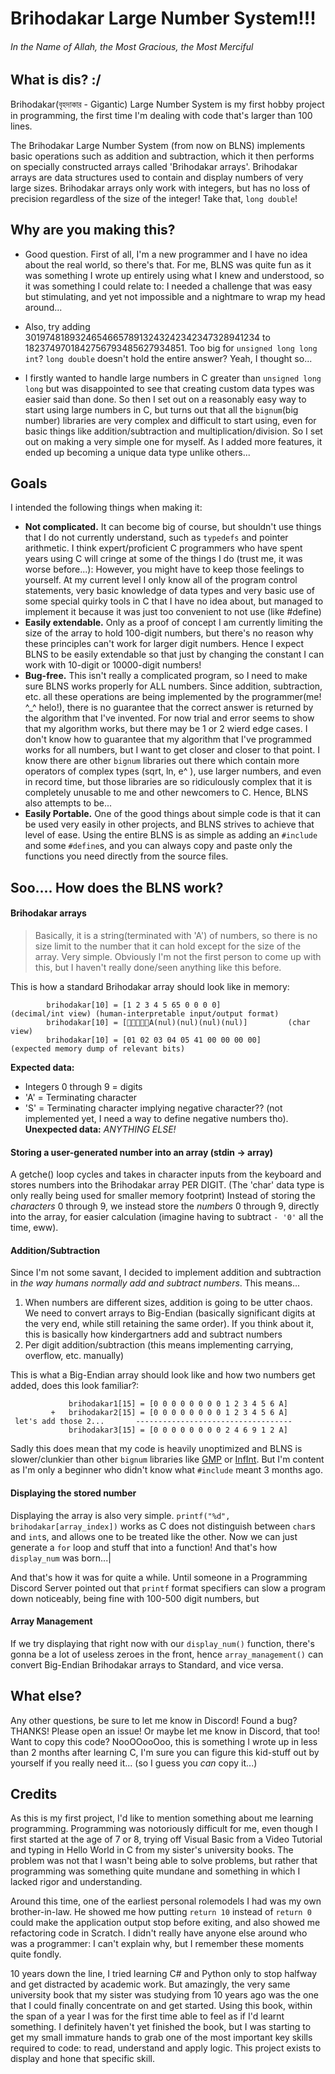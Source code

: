 # Brihodakar Large Number System!!!
###### In the Name of Allah, the Most Gracious, the Most Merciful
## What is dis? :/
Brihodakar(বৃহদাকার - Gigantic) Large Number System is my first hobby project in programming, the first time I'm dealing with code that's larger than 100 lines. 

The Brihodakar Large Number System (from now on BLNS) implements basic operations such as addition and subtraction, which it then performs on specially constructed arrays called 'Brihodakar arrays'. Brihodakar arrays are data structures used to contain and display numbers of very large sizes. Brihodakar arrays only work with integers, but has no loss of precision regardless of the size of the integer! Take that, `long double`!

## Why are you making this?
- Good question. First of all, I'm a new programmer and I have no idea about the real world, so there's that. For me, BLNS was quite fun as it was something I wrote up entirely using what I knew and understood, so it was something I could relate to: I needed a challenge that was easy but stimulating, and yet not impossible and a nightmare to wrap my head around...

- Also, try adding 301974818932465466578913243242342347328941234 to 1823749701842756793485627934851. Too big for `unsigned long long int`? `long double` doesn't hold the entire answer? Yeah, I thought so...

- I firstly wanted to handle large numbers in C greater than `unsigned long long` but was disappointed to see that creating custom data types was easier said than done. So then I set out on a reasonably easy way to start using large numbers in C, but turns out that all the `bignum`(big number) libraries are very complex and difficult to start using, even for basic things like addition/subtraction and multiplication/division. So I set out on making a very simple one for myself. As I added more features, it ended up becoming a unique data type unlike others...

## Goals
I intended the following things when making it:
* **Not complicated.** It can become big of course, but shouldn't use things that I do not currently understand, such as `typedefs` and pointer arithmetic. I think expert/proficient C programmers who have spent years using C will cringe at some of the things I do (trust me, it was worse before...): However, you might have to keep those feelings to yourself. At my current level I only know all of the program control statements, very basic knowledge of data types and very basic use of some special quirky tools in C that I have no idea about, but managed to implement it because it was just too convenient to not use (like #define)
* **Easily extendable.** Only as a proof of concept I am currently limiting the size of the array to hold 100-digit numbers, but there's no reason why these principles can't work for larger digit numbers. Hence I expect BLNS to be easily extendable so that just by changing the constant I can work with 10-digit or 10000-digit numbers!
* **Bug-free.** This isn't really a complicated program, so I need to make sure BLNS works properly for ALL numbers. Since addition, subtraction, etc. all these operations are being implemented by the programmer(me! ^\_^ helo!), there is no guarantee that the correct answer is returned by the algorithm that I've invented. For now trial and error seems to show that my algorithm works, but there may be 1 or 2 wierd edge cases. I don't know how to guarantee that my algorithm that I've programmed works for all numbers, but I want to get closer and closer to that point.
I know there are other `bignum` libraries out there which contain more operators of complex types (sqrt, ln, e^ ), use larger numbers, and even in record time, but those libraries are so ridiculously complex that it is completely unusable to me and other newcomers to C. Hence, BLNS also attempts to be...
* **Easily Portable.** One of the good things about simple code is that it can be used very easily in other projects, and BLNS strives to achieve that level of ease. Using the entire BLNS is as simple as adding an `#include` and some `#define`s, and you can always copy and paste only the functions you need directly from the source files. 

## Soo.... How does the BLNS work?

#### Brihodakar arrays
> Basically, it is a string(terminated with 'A') of numbers, so there is no size limit to the number that it can hold except for the size of the array.
Very simple. Obviously I'm not the first person to come up with this, but I haven't really done/seen anything like this before. 

This is how a standard Brihodakar array should look like in memory:

            brihodakar[10] = [1 2 3 4 5 65 0 0 0 0]               (decimal/int view) (human-interpretable input/output format)
            brihodakar[10] = [A(nul)(nul)(nul)(nul)]         (char view)
            brihodakar[10] = [01 02 03 04 05 41 00 00 00 00]      (expected memory dump of relevant bits)

**Expected data:**  
* Integers 0 through 9 = digits
* 'A' = Terminating character
* 'S' = Terminating character implying negative character?? (not implemented yet, I need a way to define negative numbers tho).
**Unexpected data:** *ANYTHING ELSE!*

#### Storing a user-generated number into an array (stdin -> array)
A getche() loop cycles and takes in character inputs from the keyboard and stores numbers into the Brihodakar array PER DIGIT. (The 'char' data type is only really being used for smaller memory footprint)
Instead of storing the *characters* 0 through 9, we instead store the *numbers* 0 through 9, directly into the array, for easier calculation (imagine having to subtract `- '0'` all the time, eww).

#### Addition/Subtraction
Since I'm not some savant, I decided to implement addition and subtraction in *the way humans normally add and subtract numbers*. This means...
 1) When numbers are different sizes, addition is going to be utter chaos. We need to convert arrays to Big-Endian (basically significant digits at the very end, while still retaining the same order). If you think about it, this is basically how kindergartners add and subtract numbers
 2) Per digit addition/subtraction (this means implementing carrying, overflow, etc. manually)

This is what a Big-Endian array should look like and how two numbers get added, does this look familiar?:
```
             brihodakar1[15] = [0 0 0 0 0 0 0 0 1 2 3 4 5 6 A]
         +   brihodakar2[15] = [0 0 0 0 0 0 0 0 1 2 3 4 5 6 A]
 let's add those 2...       -----------------------------------
             brihodakar3[15] = [0 0 0 0 0 0 0 0 2 4 6 9 1 2 A]
```
Sadly this does mean that my code is heavily unoptimized and BLNS is slower/clunkier than other `bignum` libraries like [GMP](https://gmplib.org/) or [InfInt](https://sercantutar.github.io/infint/). But I'm content as I'm only a beginner who didn't know what `#include` meant 3 months ago.

#### Displaying the stored number
Displaying the array is also very simple. `printf("%d", brihodakar[array_index])` works as C does not distinguish between `char`s and `int`s, and allows one to be treated like the other. Now we can just generate a `for` loop and stuff that into a function! And that's how `display_num` was born...|

And that's how it was for quite a while. Until someone in a Programming Discord Server pointed out that `printf` format specifiers can slow a program down noticeably, being fine with 100-500 digit numbers, but

#### Array Management
If we try displaying that right now with our `display_num()` function, there's gonna be a lot of useless zeroes in the front, hence `array_management()` can convert Big-Endian Brihodakar arrays to Standard, and vice versa.

## What else?
Any other questions, be sure to let me know in Discord!
Found a bug? THANKS! Please open an issue! Or maybe let me know in Discord, that too!
Want to copy this code? NooOOooOoo, this is something I wrote up in less than 2 months after learning C, I'm sure you can figure this kid-stuff out by yourself if you really need it... (so I guess you *can* copy it...)

## Credits
As this is my first project, I'd like to mention something about me learning programming. Programming was notoriously difficult for me, even though I first started at the age of 7 or 8, trying off Visual Basic from a Video Tutorial and typing in Hello World in C from my sister's university books. The problem was not that I wasn't being able to solve problems, but rather that programming was something quite mundane and something in which I lacked rigor and understanding. 

Around this time, one of the earliest personal rolemodels I had was my own brother-in-law. He showed me how putting `return 10` instead of `return 0` could make the application output stop before exiting, and also showed me refactoring code in Scratch. I didn't really have anyone else around who was a programmer: I can't explain why, but I remember these moments quite fondly.

10 years down the line, I tried learning C# and Python only to stop halfway and get distracted by academic work. But amazingly, the very same university book that my sister was studying from 10 years ago was the one that I could finally concentrate on and get started. Using this book, within the span of a year I was for the first time able to feel as if I'd learnt something. I definitely haven't yet finished the book, but I was starting to get my small immature hands to grab one of the most important key skills required to code: to read, understand and apply logic. This project exists to display and hone that specific skill. 
